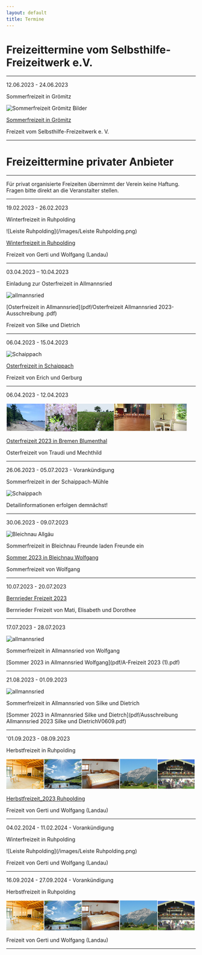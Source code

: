 ```yaml
---
layout: default
title: Termine
---
```

# Freizeittermine vom Selbsthilfe-Freizeitwerk e.V.

--------------------------------------------------------------------------------------------------

12.06.2023 - 24.06.2023 

Sommerfreizeit in Grömitz

![Sommerfreizeit Grömitz Bilder](https://ik.imagekit.io/zcrl68n9dky/tr:oi-leisten@@GR_1.jpeg,ox-0,oy-0,ow-94,oh-68:oi-leisten@@GR_2.jpeg,ox-97,oy-0,ow-94,oh-68:oi-leisten@@GR_3.jpeg,ox-194,oy-0,ow-94,oh-68:oi-leisten@@GR_4.jpeg,ox-291,oy-0,ow-94,oh-68:oi-leisten@@GR_5.jpeg,ox-388,oy-0,ow-94,oh-68/white.jpg)

[Sommerfreizeit in Grömitz](pdf/2023Gro_mitzV2_Klaus_20221204.pdf)

Freizeit vom Selbsthilfe-Freizeitwerk e. V. 

---------------------------------------------------------------------------------------------------

# Freizeittermine privater Anbieter

---------------------------------------------------------------------------------------------------

Für privat organisierte Freizeiten übernimmt der Verein keine Haftung. Fragen bitte direkt an die Veranstalter stellen.

-----------------------------------------------------------------------------------------------------

19.02.2023 - 26.02.2023 

Winterfreizeit in Ruhpolding

![Leiste Ruhpolding](/images/Leiste Ruhpolding.png)

[Winterfreizeit in Ruhpolding](pdf/Winterfreizeit_2023.pdf)

 Freizeit von Gerti und Wolfgang (Landau) 

------------------------------------------------------------------------------------------------------

03.04.2023 – 10.04.2023

Einladung zur Osterfreizeit in Allmannsried

![allmannsried](/images/allmansried.jpeg)

[Osterfreizeit in Allmannsried](pdf/Osterfreizeit Allmannsried 2023-Ausschreibung .pdf)

Freizeit von Silke und Dietrich

------------------------------------------------------------------------------------------------------

06.04.2023 - 15.04.2023

![Schaippach](/images/schaippach.jpeg)

[Osterfreizeit in Schaippach](pdf/EinladungOsterfreizeitSchaippach2023.pdf)

Freizeit von Erich und Gerburg

------------------------------------------------------------------------------------------------------

06.04.2023 - 12.04.2023

![BremenOsterfreizeit](/images/LeisteOsternBremen.jpg)

[Osterfreizeit 2023 in Bremen Blumenthal](pdf/OsterfreizeitinBlumenthalbeiBremen.pdf)

Osterfreizeit von Traudi und Mechthild

------------------------------------------------------------------------------------------------------

26.06.2023 - 05.07.2023 - Vorankündigung

Sommerfreizeit in der Schaippach-Mühle

![Schaippach](/images/schaippach.jpeg)

Detailinformationen erfolgen demnächst!

-----------------------------------------------------------------------------------------------------

30.06.2023 - 09.07.2023

![Bleichnau Allgäu](https://ik.imagekit.io/zcrl68n9dky/tr:oi-images@@Bleichnau_1.jpg,ox-0,oy-0,ow-94,oh-68:oi-images@@Bleichnau_2.heic,ox-97,oy-0,ow-94,oh-68:oi-images@@Bleichnau_3.jpg,ox-194,oy-0,ow-94,oh-68:oi-images@@Bleichnau_4.jpg,ox-291,oy-0,ow-94,oh-68:oi-images@@Bleichnau_5.jpg,ox-388,oy-0,ow-94,oh-68/white.jpg)

Sommerfreizeit in Bleichnau  Freunde laden Freunde ein 

[Sommer 2023 in Bleichnau Wolfgang](pdf/Freizeit20231(1)(1)(1)(1).pdf)

Sommerfreizeit von Wolfgang

-----------------------------------------------------------------------------------------------------

10.07.2023 - 20.07.2023

[Bernrieder Freizeit 2023](pdf/Bernried23-23.01.26-2Flyer07.10-20.pdf)

Bernrieder Freizeit von Mati, Elisabeth und Dorothee

-----------------------------------------------------------------------------------------------------

17.07.2023 - 28.07.2023 

![allmannsried](/images/allmansried.jpeg)

Sommerfreizeit in Allmannsried von Wolfgang

[Sommer 2023 in Allmannsried Wolfgang](pdf/A-Freizeit 2023 (1).pdf)

------------------------------------------------------------------------------------------------------

21.08.2023 - 01.09.2023 

![allmannsried](/images/allmansried.jpeg)

Sommerfreizeit in Allmannsried von Silke und Dietrich

[Sommer 2023 in Allmannsried Silke und Dietrch](pdf/Ausschreibung Allmannsried 2023 Silke und DietrichV0609.pdf)

------------------------------------------------------------------------------------------------------

'01.09.2023 - 08.09.2023  

Herbstfreizeit in Ruhpolding

![ruhpolding](/images/bildleiste_2021.png)

[Herbstfreizeit_2023 Ruhpolding](pdf/Herbstfreizeit_2023.pdf)

Freizeit von Gerti und Wolfgang (Landau)

--------------------------------------------------------------------------------------------------------

04.02.2024 - 11.02.2024 - Vorankündigung

Winterfreizeit in Ruhpolding 

![Leiste Ruhpolding](/images/Leiste Ruhpolding.png)

Freizeit von Gerti und Wolfgang (Landau)

--------------------------------------------------------------------------------------------------------

16.09.2024 - 27.09.2024 - Vorankündigung

Herbstfreizeit in Ruhpolding 

![ruhpolding](/images/bildleiste_2021.png)

Freizeit von Gerti und Wolfgang (Landau)

-------------------------------------------------------------------------------------------------------





